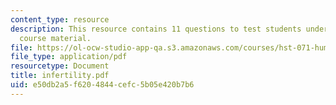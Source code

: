 ```yaml
---
content_type: resource
description: This resource contains 11 questions to test students understanding of
  course material.
file: https://ol-ocw-studio-app-qa.s3.amazonaws.com/courses/hst-071-human-reproductive-biology-fall-2005/e50db2a5f6204844cefc5b05e420b7b6_infertility.pdf
file_type: application/pdf
resourcetype: Document
title: infertility.pdf
uid: e50db2a5-f620-4844-cefc-5b05e420b7b6
---
```

